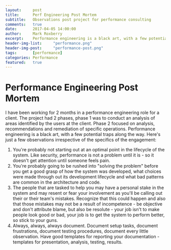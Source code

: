 ```yaml
---
layout:     post
title:      Perf Engineering Post Mortem
subtitle:   Observations post project for performance consulting
comments:   true
date:       2017-04-05 14:00:00
author:     Mark Roxberry
excerpt:    Performance engineering is a black art, with a few potential traps along the way.  Here's just a few observations irrespective of the specifics of the engagement.
header-img-list:     "performance.png"
header-img-post:     "performance-post.png"
tags:       [performance]
categories: Performance
featured:   true
---
```

# Performance Engineering Post Mortem
I have been working for 2 months in a performance engineering role for a client.  The project had 2 phases, phase 1 was to conduct an analysis of areas identified by the users at the client.  Phase 2 focused on analysis, recommendations and remediation of specific operations.  Performance engineering is a black art, with a few potential traps along the way.  Here's just a few observations irrespective of the specifics of the engagement:
1. You're probably not starting out at an optimal point in the lifecycle of the system.  Like security, performance is not a problem until it is - so it doesn't get attention until someone feels pain.
1. You're probably going to be rushed into "solving the problem" before you get a good grasp of how the system was developed, what choices were made through out its development lifecycle and what bad patterns are common in the architecture and code.
1. The people that are tasked to help you may have a personal stake in the system and may resent or fear your involvement as you'll be calling out their or their team's mistakes.  Recognize that this could happen and also that those mistakes may not be a result of incompetence - be objective and don't attribute blame, but also be resolute - your job isn't to make people look good or bad, your job is to get the system to perform better, so stick to your guns.
1. Always, always, always document.  Document setup tasks, document frustrations, document testing procedures, document every little observation.  Have good templates for reporting your documentation - templates for presentation, analysis, testing, results.